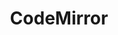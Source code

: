 ---
codehost: https://github.com/https://github.com/codemirror/codemirror
logohandle: codemirror
sort: codemirror
title: CodeMirror
website: https://codemirror.net/
---